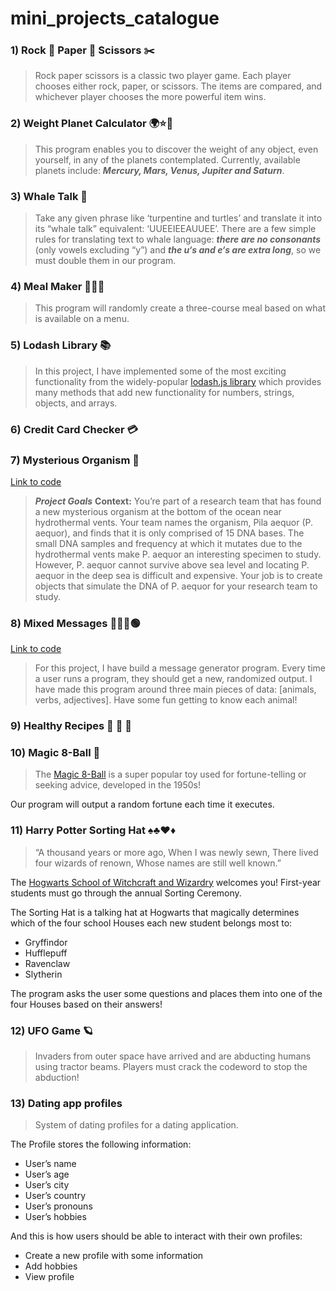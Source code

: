# mini_projects_catalogue

### 1) Rock 🗿 Paper 🧻 Scissors ✂️

> Rock paper scissors is a classic two player game. Each player chooses either rock, paper, or scissors. The items are compared, and whichever player chooses the more powerful item wins.

### 2) Weight Planet Calculator 🌍⭐🌙

> This program enables you to discover the weight of any object, even yourself, in any of the planets contemplated. Currently, available planets include: ***Mercury, Mars, Venus, Jupiter and Saturn***.

### 3) Whale Talk 🐋

> Take any given phrase like ‘turpentine and turtles’ and translate it into its “whale talk” equivalent: ‘UUEEIEEAUUEE’. There are a few simple rules for translating text to whale language: ***there are no consonants*** (only vowels excluding “y”) and ***the u‘s and e‘s are extra long***, so we must double them in our program.

### 4) Meal Maker 🥗🥩🧁

> This program will randomly create a three-course meal based on what is available on a menu.

### 5) Lodash Library 📚

> In this project, I have implemented some of the most exciting functionality from the widely-popular [lodash.js library](https://lodash.com/docs/4.17.15) which provides many methods that add new functionality for numbers, strings, objects, and arrays.

### 6) Credit Card Checker 💳

### 7) Mysterious Organism 🦠
[Link to code](https://github.com/iker-gonzalez/mini_projects_catalogue/blob/main/07_mysterious_Organism/mysterious_Organism.js)
> ***Project Goals***
**Context:** You’re part of a research team that has found a new mysterious organism at the bottom of the ocean near hydrothermal vents. Your team names the organism, Pila aequor (P. aequor), and finds that it is only comprised of 15 DNA bases. The small DNA samples and frequency at which it mutates due to the hydrothermal vents make P. aequor an interesting specimen to study. However, P. aequor cannot survive above sea level and locating P. aequor in the deep sea is difficult and expensive. Your job is to create objects that simulate the DNA of P. aequor for your research team to study.

### 8) Mixed Messages 💭🔴🔵🟢
[Link to code](https://github.com/iker-gonzalez/mini_projects_catalogue/blob/main/08_mixed_Messages/mixed_Messages.js)
> For this project, I have build a message generator program. Every time a user runs a program, they should get a new, randomized output. I have made this program around three main pieces of data: [animals, verbs, adjectives]. Have some fun getting to know each animal!

### 9) Healthy Recipes 🥬  🌽  🥦

### 10) Magic 8-Ball 🎱
>The [Magic 8-Ball](https://en.wikipedia.org/wiki/Magic_8-ball) is a super popular toy used for fortune-telling or seeking advice, developed in the 1950s!

Our program will output a random fortune each time it executes.

### 11) Harry Potter Sorting Hat ♠︎♣︎♥︎♦︎
>“A thousand years or more ago,
>When I was newly sewn,
>There lived four wizards of renown,
>Whose names are still well known.”

The [Hogwarts School of Witchcraft and Wizardry](https://en.wikipedia.org/wiki/Hogwarts) welcomes you! First-year students must go through the annual Sorting Ceremony.

The Sorting Hat is a talking hat at Hogwarts that magically determines which of the four school Houses each new student belongs most to:

- Gryffindor
- Hufflepuff
- Ravenclaw
- Slytherin

The program asks the user some questions and places them into one of the four Houses based on their answers!

### 12) UFO Game 🪐
>Invaders from outer space have arrived and are abducting humans using tractor beams. Players must crack the codeword to stop the abduction!

### 13) Dating app profiles
> System of dating profiles for a dating application.

The Profile stores the following information:

- User’s name
- User’s age
- User’s city
- User’s country
- User’s pronouns
- User’s hobbies

And this is how users should be able to interact with their own profiles:

- Create a new profile with some information
- Add hobbies
- View profile
